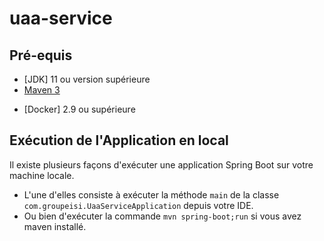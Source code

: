 # uaa-service

## Pré-equis
- [JDK] 11 ou version supérieure
- [Maven 3](https://maven.apache.org)
* [Docker] 2.9 ou supérieure


## Exécution de l'Application en local

Il existe plusieurs façons d'exécuter une application Spring Boot sur votre machine locale. 
- L'une d'elles consiste à exécuter la méthode `main` de la classe `com.groupeisi.UaaServiceApplication` depuis votre IDE.
- Ou bien d'exécuter la commande `mvn spring-boot;run` si vous avez maven installé.
